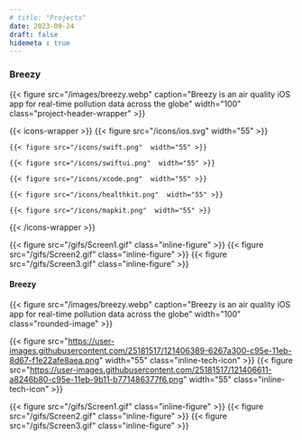 ```yaml
---
# title: "Projects"
date: 2023-09-24
draft: false
hidemeta : true
---
```


<!-- https://alemohamad.com/apple for icons--> 
### Breezy



{{< figure src="/images/breezy.webp" caption="Breezy is an air quality iOS app for real-time pollution data across the globe" width="100" class="project-header-wrapper" >}}



{{< icons-wrapper >}}
    {{< figure src="/icons/ios.svg"  width="55" >}}

    {{< figure src="/icons/swift.png"  width="55" >}}

    {{< figure src="/icons/swiftui.png"  width="55" >}}

    {{< figure src="/icons/xcode.png"  width="55" >}}

    {{< figure src="/icons/healthkit.png"  width="55" >}}

    {{< figure src="/icons/mapkit.png"  width="55" >}}

{{< /icons-wrapper >}}



{{< figure src="/gifs/Screen1.gif"  class="inline-figure" >}}
{{< figure src="/gifs/Screen2.gif"  class="inline-figure" >}}
{{< figure src="/gifs/Screen3.gif"  class="inline-figure" >}}



#### Breezy

{{< figure src="/images/breezy.webp" caption="Breezy is an air quality iOS app for real-time pollution data across the globe" width="100" class="rounded-image" >}}


{{< figure src="https://user-images.githubusercontent.com/25181517/121406389-6267a300-c95e-11eb-8d67-f1e22afe8aea.png"  width="55" class="inline-tech-icon" >}}
{{< figure src="https://user-images.githubusercontent.com/25181517/121406611-a8246b80-c95e-11eb-9b11-b771486377f6.png"  width="55" class="inline-tech-icon" >}}


{{< figure src="/gifs/Screen1.gif"  class="inline-figure" >}}
{{< figure src="/gifs/Screen2.gif"  class="inline-figure" >}}
{{< figure src="/gifs/Screen3.gif"  class="inline-figure" >}}

